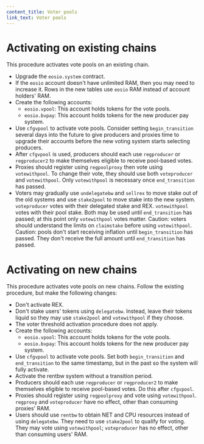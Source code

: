 ```yaml
---
content_title: Voter pools
link_text: Voter pools
---
```


# Activating on existing chains

This procedure activates vote pools on an existing chain.

* Upgrade the `eosio.system` contract.
* If the `eosio` account doesn't have unlimited RAM, then you may need to increase it. Rows in the new tables use `eosio` RAM instead of account holders' RAM.
* Create the following accounts:
  * `eosio.vpool`: This account holds tokens for the vote pools.
  * `eosio.bvpay`: This account holds tokens for the new producer pay system.
* Use `cfgvpool` to activate vote pools. Consider setting `begin_transition` several days into the future to give producers and proxies time to upgrade their accounts before the new voting system starts selecting producers.
* After `cfgvpool` is used, producers should each use `regproducer` or `regproducer2` to make themselves eligible to receive pool-based votes.
* Proxies should register using `regpoolproxy` then vote using `votewithpool`. To change their vote, they should use both `voteproducer` and `votewithpool`. Only `votewithpool` is necessary once `end_transition` has passed.
* Voters may gradually use `undelegatebw` and `sellrex` to move stake out of the old systems and use `stake2pool` to move stake into the new system. `voteproducer` votes with their delegated stake and REX. `votewithpool` votes with their pool stake. Both may be used until `end_transition` has passed; at this point only `votewithpool` votes matter. Caution: voters should understand the limits on `claimstake` before using `votewithpool`. Caution: pools don't start receiving inflation until `begin_transition` has passed. They don't receive the full amount until `end_transition` has passed.

# Activating on new chains

This procedure activates vote pools on new chains. Follow the existing procedure, but make the following changes:

* Don't activate REX.
* Don't stake users' tokens using `delegatebw`. Instead, leave their tokens liquid so they may use `stake2pool` and `votewithpool` if they choose.
* The voter threshold activation procedure does not apply.
* Create the following accounts:
  * `eosio.vpool`: This account holds tokens for the vote pools.
  * `eosio.bvpay`: This account holds tokens for the new producer pay system.
* Use `cfgvpool` to activate vote pools. Set both `begin_transition` and `end_transition` to the same timestamp, but in the past so the system will fully activate.
* Activate the rentbw system without a transition period.
* Producers should each use `regproducer` or `regproducer2` to make themselves eligible to receive pool-based votes. Do this after `cfgvpool`.
* Proxies should register using `regpoolproxy` and vote using `votewithpool`. `regproxy` and `voteproducer` have no effect, other than consuming proxies' RAM.
* Users should use `rentbw` to obtain NET and CPU resources instead of using `delegatebw`. They need to use `stake2pool` to qualify for voting. They may vote using `votewithpool`; `voteproducer` has no effect, other than consuming users' RAM.
